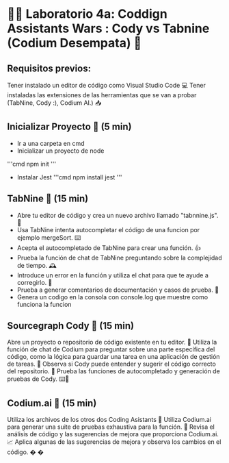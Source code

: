 # 👩‍💻 Laboratorio 4a: Coddign Assistants Wars : Cody vs Tabnine (Codium Desempata) 🤖

## Requisitos previos:

Tener instalado un editor de código como Visual Studio Code 💻
Tener instaladas las extensiones de las herramientas que se van a probar (TabNine, Cody :), Codium  AI.) 📥

## Inicializar Proyecto 🔴 (5 min)

* Ir a una carpeta en cmd
* Inicializar un proyecto de node

'''cmd
  npm init 
'''
  
* Instalar Jest
'''cmd
  npm install jest
'''

## TabNine 🔴 (15 min)

* Abre tu editor de código y crea un nuevo archivo llamado "tabnnine.js". 📂
* Usa TabNine intenta autocompletar el código de una funcion por ejemplo mergeSort. ⌨️
* Acepta el autocompletado de TabNine para crear una función. 👍
* Prueba la función de chat de TabNine preguntando sobre la complejidad de tiempo. 🕰️
* Introduce un error en la función y utiliza el chat para que te ayude a corregirlo. 🐞
* Prueba a generar comentarios de documentación y casos de prueba. 📝
* Genera un codigo en la consola con console.log que muestre como funciona la funcion

## Sourcegraph Cody 🔎 (15 min)


Abre un proyecto o repositorio de código existente en tu editor. 📂
Utiliza la función de chat de Codium para preguntar sobre una parte específica del código, como la lógica para guardar una tarea en una aplicación de gestión de tareas. 💬
Observa si Cody puede entender y sugerir el código correcto del repositorio. 👀
Prueba las funciones de autocompletado y generación de pruebas de Cody. 
⌨️🧪


## Codium.ai 🧠 (15 min)


Utiliza los archivos de los otros dos Coding Asistants 📂
Utiliza Codium.ai para generar una suite de pruebas exhaustiva para la función. 🧪
Revisa el análisis de código y las sugerencias de mejora que proporciona Codium.ai. 📈
Aplica algunas de las sugerencias de mejora y observa los cambios en el código. �
�️
